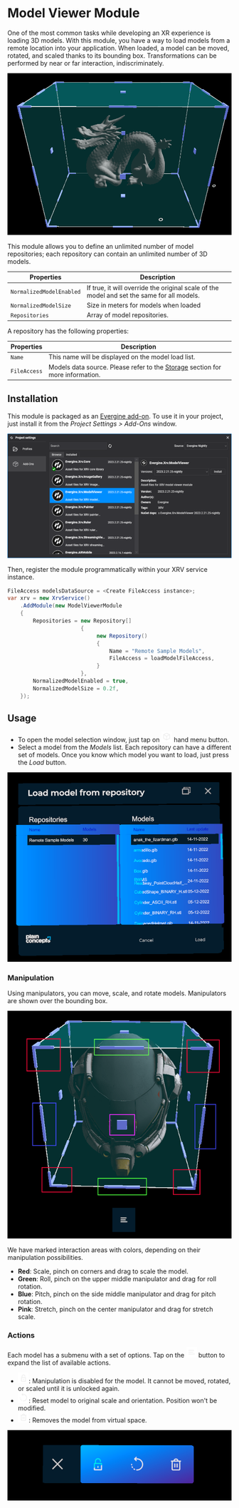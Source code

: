 # Model Viewer Module

One of the most common tasks while developing an XR experience is loading 3D models. With this module, you have a way to load models from a remote location into your application. When loaded, a model can be moved, rotated, and scaled thanks to its bounding box. Transformations can be performed by near or far interaction, indiscriminately.

![Dragon](images/snapshot2.png)

This module allows you to define an unlimited number of model repositories; each repository can contain an unlimited number of 3D models.

| Properties               | Description                                                                        |
| ------------------------ | ---------------------------------------------------------------------------------- |
| `NormalizedModelEnabled` | If true, it will override the original scale of the model and set the same for all models. |
| `NormalizedModelSize`    | Size in meters for models when loaded                                              |
| `Repositories`           | Array of model repositories.                                                       |

A repository has the following properties:

| Properties   | Description                                     |
| ------------ | ----------------------------------------------- |
| `Name`       | This name will be displayed on the model load list. |
| `FileAccess` | Models data source. Please refer to the [Storage](../../storage.md) section for more information. |

## Installation

This module is packaged as an [Evergine add-on](../../../index.md). To use it in your project, just install it from the _Project Settings > Add-Ons_ window.

![Module installation](images/installation.png)

Then, register the module programmatically within your XRV service instance.

```csharp
FileAccess modelsDataSource = <Create FileAccess instance>;
var xrv = new XrvService()
    .AddModule(new ModelViewerModule
    {
        Repositories = new Repository[]
                       {
                            new Repository()
                            {
                                Name = "Remote Sample Models",
                                FileAccess = loadModelFileAccess,
                            }
                       },
        NormalizedModelEnabled = true,
        NormalizedModelSize = 0.2f,
    });
```

## Usage

- To open the model selection window, just tap on ![hand menu icon](images/addModel.png) hand menu button.
- Select a model from the _Models_ list. Each repository can have a different set of models. Once you know which model you want to load, just press the _Load_ button.

![Model list](images/snapshot.png)

### Manipulation

Using manipulators, you can move, scale, and rotate models. Manipulators are shown over the bounding box.

![Manipulators](images/manipulators.png)

We have marked interaction areas with colors, depending on their manipulation possibilities.
- **Red**: Scale, pinch on corners and drag to scale the model.
- **Green**: Roll, pinch on the upper middle manipulator and drag for roll rotation.
- **Blue**: Pitch, pinch on the side middle manipulator and drag for pitch rotation.
- **Pink**: Stretch, pinch on the center manipulator and drag for stretch scale.

### Actions

Each model has a submenu with a set of options. Tap on the ![Menu icon](images/hamburger.png) button to expand the list of available actions.
- ![lock](images/locked.png): Manipulation is disabled for the model. It cannot be moved, rotated, or scaled until it is unlocked again.
- ![reset](images/reset.png): Reset model to original scale and orientation. Position won't be modified.
- ![remove](images/delete.png): Removes the model from virtual space.

![Menu open](images/menuOpen.png)